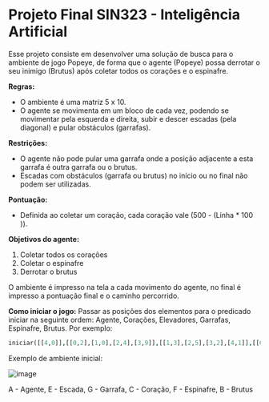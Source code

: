# Projeto Final SIN323 - Inteligência Artificial

Esse projeto consiste em desenvolver uma solução de busca para o ambiente de jogo Popeye, de forma que o agente (Popeye) possa derrotar o seu inimigo (Brutus) após coletar todos os corações e o espinafre. 

**Regras:**
- O ambiente é uma matriz 5 x 10.
- O agente se movimenta em um bloco de cada vez, podendo se movimentar pela esquerda e direita, subir e descer escadas (pela diagonal) e pular obstáculos (garrafas).

**Restrições:**
- O agente não pode pular uma garrafa onde a posição adjacente a esta garrafa é outra garrafa ou o brutus.
- Escadas com obstáculos (garrafa ou brutus) no início ou no final não podem ser utilizadas.

**Pontuação:**
- Definida ao coletar um coração, cada coração vale (500 - (Linha * 100 )).
	
**Objetivos do agente:**
1. Coletar todos os corações
2. Coletar o espinafre
3. Derrotar o brutus

O ambiente é impresso na tela a cada movimento do agente, no final é impresso a pontuação final e o caminho percorrido. 

**Como iniciar o jogo:** Passar as posições dos elementos para o predicado iniciar na seguinte ordem: Agente, Corações, Elevadores, Garrafas, Espinafre, Brutus. Por exemplo: 
```prolog 
iniciar([[4,0]],[[0,2],[1,0],[2,4],[3,9]],[[1,3],[2,5],[3,2],[4,1]],[[0,1],[0,5],[1,8],[2,1],[4,4],[4,5]],[[2,7]],[[0,9]]).
``` 

Exemplo de ambiente inicial:

![image](https://user-images.githubusercontent.com/51718141/122809777-ec8c0180-d2a4-11eb-9850-0a28703965cd.png)

A - Agente,
E - Escada,
G - Garrafa,
C - Coração,
F - Espinafre,
B - Brutus
